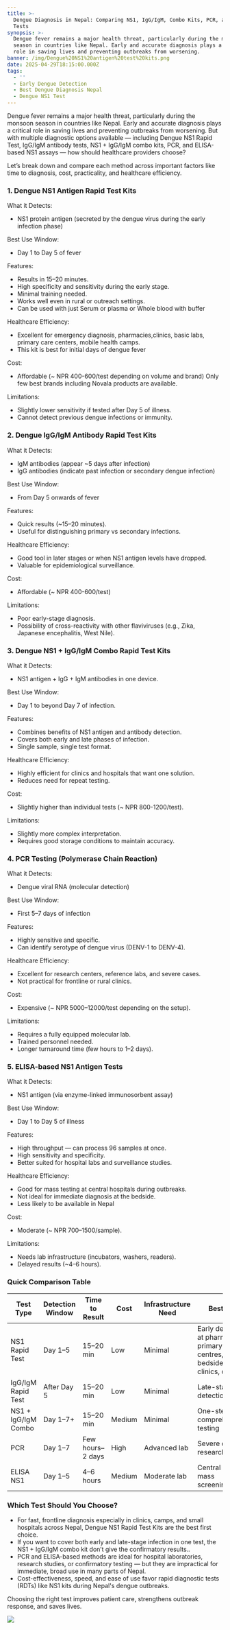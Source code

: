 ```yaml
---
title: >-
  Dengue Diagnosis in Nepal: Comparing NS1, IgG/IgM, Combo Kits, PCR, and ELISA
  Tests
synopsis: >-
  Dengue fever remains a major health threat, particularly during the monsoon
  season in countries like Nepal. Early and accurate diagnosis plays a critical
  role in saving lives and preventing outbreaks from worsening.
banner: /img/Dengue%20NS1%20antigen%20test%20kits.png
date: 2025-04-29T18:15:00.000Z
tags:
  - ''
  - Early Dengue Detection
  - Best Dengue Diagnosis Nepal
  - Dengue NS1 Test
---
```


Dengue fever remains a major health threat, particularly during the monsoon season in countries like Nepal.
Early and accurate diagnosis plays a critical role in saving lives and preventing outbreaks from worsening.
But with multiple diagnostic options available — including Dengue NS1 Rapid Test, IgG/IgM antibody tests, NS1 + IgG/IgM combo kits, PCR, and ELISA-based NS1 assays — how should healthcare providers choose?

Let’s break down and compare each method across important factors like time to diagnosis, cost, practicality, and healthcare efficiency.

### 1\. Dengue NS1 Antigen Rapid Test Kits

What it Detects:

* NS1 protein antigen (secreted by the dengue virus during the early infection phase)

Best Use Window:

* Day 1 to Day 5 of fever

Features:

* Results in 15–20 minutes.
* High specificity and sensitivity during the early stage.
* Minimal training needed.
* Works well even in rural or outreach settings.
* Can be used with just Serum or plasma or Whole blood with buffer

Healthcare Efficiency:

* Excellent for emergency diagnosis, pharmacies,clinics, basic labs, primary care centers, mobile health camps.
* This kit is best for initial days of dengue fever

Cost:

* Affordable (\~ NPR 400-600/test depending on volume and brand) Only few best brands including Novala products are available.

Limitations:

* Slightly lower sensitivity if tested after Day 5 of illness.
* Cannot detect previous dengue infections or immunity.

### 2\. Dengue IgG/IgM Antibody Rapid Test Kits

What it Detects:

* IgM antibodies (appear \~5 days after infection)
* IgG antibodies (indicate past infection or secondary dengue infection)

Best Use Window:

* From Day 5 onwards of fever

Features:

* Quick results (\~15–20 minutes).
* Useful for distinguishing primary vs secondary infections.

Healthcare Efficiency:

* Good tool in later stages or when NS1 antigen levels have dropped.
* Valuable for epidemiological surveillance.

Cost:

* Affordable (\~ NPR 400-600/test)

Limitations:

* Poor early-stage diagnosis.
* Possibility of cross-reactivity with other flaviviruses (e.g., Zika, Japanese encephalitis, West Nile).

### 3\. Dengue NS1 + IgG/IgM Combo Rapid Test Kits

What it Detects:

* NS1 antigen + IgG + IgM antibodies in one device.

Best Use Window:

* Day 1 to beyond Day 7 of infection.

Features:

* Combines benefits of NS1 antigen and antibody detection.
* Covers both early and late phases of infection.
* Single sample, single test format.

Healthcare Efficiency:

* Highly efficient for clinics and hospitals that want one solution.
* Reduces need for repeat testing.

Cost:

* Slightly higher than individual tests (\~ NPR 800-1200/test).

Limitations:

* Slightly more complex interpretation.
* Requires good storage conditions to maintain accuracy.

### 4\. PCR Testing (Polymerase Chain Reaction)

What it Detects:

* Dengue viral RNA (molecular detection)

Best Use Window:

* First 5–7 days of infection

Features:

* Highly sensitive and specific.
* Can identify serotype of dengue virus (DENV-1 to DENV-4).

Healthcare Efficiency:

* Excellent for research centers, reference labs, and severe cases.
* Not practical for frontline or rural clinics.

Cost:

* Expensive (\~ NPR 5000–12000/test depending on the setup).

Limitations:

* Requires a fully equipped molecular lab.
* Trained personnel needed.
* Longer turnaround time (few hours to 1–2 days).

### 5\. ELISA-based NS1 Antigen Tests

What it Detects:

* NS1 antigen (via enzyme-linked immunosorbent assay)

Best Use Window:

* Day 1 to Day 5 of illness

Features:

* High throughput — can process 96 samples at once.
* High sensitivity and specificity.
* Better suited for hospital labs and surveillance studies.

Healthcare Efficiency:

* Good for mass testing at central hospitals during outbreaks.
* Not ideal for immediate diagnosis at the bedside.
* Less likely to be available in Nepal

Cost:

* Moderate (\~ NPR 700–1500/sample).

Limitations:

* Needs lab infrastructure (incubators, washers, readers).
* Delayed results (\~4–6 hours).

### Quick Comparison Table

| Test Type           | Detection Window | Time to Result   | Cost   | Infrastructure Need | Best For                                                                     |
| ------------------- | ---------------- | ---------------- | ------ | ------------------- | ---------------------------------------------------------------------------- |
| NS1 Rapid Test      | Day 1–5          | 15–20 min        | Low    | Minimal             | Early detection at pharmacy, primary health centres, bedside, clinics, camps |
| IgG/IgM Rapid Test  | After Day 5      | 15–20 min        | Low    | Minimal             | Late-stage detection                                                         |
| NS1 + IgG/IgM Combo | Day 1–7+         | 15–20 min        | Medium | Minimal             | One-step comprehensive testing                                               |
| PCR                 | Day 1–7          | Few hours–2 days | High   | Advanced lab        | Severe cases, research                                                       |
| ELISA NS1           | Day 1–5          | 4–6 hours        | Medium | Moderate lab        | Central labs, mass screening                                                 |

### Which Test Should You Choose?

* For fast, frontline diagnosis especially in clinics, camps, and small hospitals across Nepal, Dengue NS1 Rapid Test Kits are the best first choice.
* If you want to cover both early and late-stage infection in one test, the NS1 + IgG/IgM combo kit don’t give the confirmatory results..
* PCR and ELISA-based methods are ideal for hospital laboratories, research studies, or confirmatory testing — but they are impractical for immediate, broad use in many parts of Nepal.
* Cost-effectiveness, speed, and ease of use favor rapid diagnostic tests (RDTs) like NS1 kits during Nepal's dengue outbreaks.

Choosing the right test improves patient care, strengthens outbreak response, and saves lives.

![](</img/blogs/dengue-ns1-antigen-test-kits.webp>)
